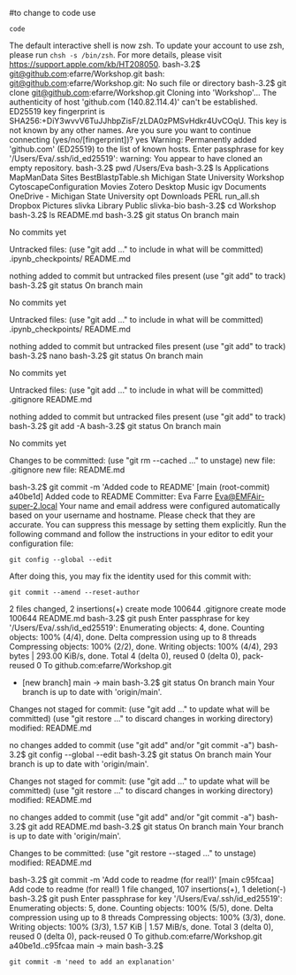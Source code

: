 
#to change to code use
```
code
```


The default interactive shell is now zsh.
To update your account to use zsh, please run `chsh -s /bin/zsh`.
For more details, please visit https://support.apple.com/kb/HT208050.
bash-3.2$ git@github.com:efarre/Workshop.git
bash: git@github.com:efarre/Workshop.git: No such file or directory
bash-3.2$ git clone git@github.com:efarre/Workshop.git
Cloning into 'Workshop'...
The authenticity of host 'github.com (140.82.114.4)' can't be established.
ED25519 key fingerprint is SHA256:+DiY3wvvV6TuJJhbpZisF/zLDA0zPMSvHdkr4UvCOqU.
This key is not known by any other names.
Are you sure you want to continue connecting (yes/no/[fingerprint])? yes
Warning: Permanently added 'github.com' (ED25519) to the list of known hosts.
Enter passphrase for key '/Users/Eva/.ssh/id_ed25519': 
warning: You appear to have cloned an empty repository.
bash-3.2$ pwd
/Users/Eva
bash-3.2$ ls
Applications                            MapManData                              Sites
BestBlastpTable.sh                      Michigan State University               Workshop
CytoscapeConfiguration                  Movies                                  Zotero
Desktop                                 Music                                   igv
Documents                               OneDrive - Michigan State University    opt
Downloads                               PERL                                    run_all.sh
Dropbox                                 Pictures                                slivka
Library                                 Public                                  slivka-bio
bash-3.2$ cd Workshop
bash-3.2$ ls
README.md
bash-3.2$ git status
On branch main

No commits yet

Untracked files:
  (use "git add <file>..." to include in what will be committed)
        .ipynb_checkpoints/
        README.md

nothing added to commit but untracked files present (use "git add" to track)
bash-3.2$ git status
On branch main

No commits yet

Untracked files:
  (use "git add <file>..." to include in what will be committed)
        .ipynb_checkpoints/
        README.md

nothing added to commit but untracked files present (use "git add" to track)
bash-3.2$ nano
bash-3.2$ git status
On branch main

No commits yet

Untracked files:
  (use "git add <file>..." to include in what will be committed)
        .gitignore
        README.md

nothing added to commit but untracked files present (use "git add" to track)
bash-3.2$ git add -A
bash-3.2$ git status
On branch main

No commits yet

Changes to be committed:
  (use "git rm --cached <file>..." to unstage)
        new file:   .gitignore
        new file:   README.md

bash-3.2$ git commit -m 'Added code to README'
[main (root-commit) a40be1d] Added code to README
 Committer: Eva Farre <Eva@EMFAir-super-2.local>
Your name and email address were configured automatically based
on your username and hostname. Please check that they are accurate.
You can suppress this message by setting them explicitly. Run the
following command and follow the instructions in your editor to edit
your configuration file:

    git config --global --edit

After doing this, you may fix the identity used for this commit with:

    git commit --amend --reset-author

 2 files changed, 2 insertions(+)
 create mode 100644 .gitignore
 create mode 100644 README.md
bash-3.2$ git push
Enter passphrase for key '/Users/Eva/.ssh/id_ed25519': 
Enumerating objects: 4, done.
Counting objects: 100% (4/4), done.
Delta compression using up to 8 threads
Compressing objects: 100% (2/2), done.
Writing objects: 100% (4/4), 293 bytes | 293.00 KiB/s, done.
Total 4 (delta 0), reused 0 (delta 0), pack-reused 0
To github.com:efarre/Workshop.git
 * [new branch]      main -> main
bash-3.2$ git status
On branch main
Your branch is up to date with 'origin/main'.

Changes not staged for commit:
  (use "git add <file>..." to update what will be committed)
  (use "git restore <file>..." to discard changes in working directory)
        modified:   README.md

no changes added to commit (use "git add" and/or "git commit -a")
bash-3.2$ git config --global --edit
bash-3.2$ git status
On branch main
Your branch is up to date with 'origin/main'.

Changes not staged for commit:
  (use "git add <file>..." to update what will be committed)
  (use "git restore <file>..." to discard changes in working directory)
        modified:   README.md

no changes added to commit (use "git add" and/or "git commit -a")
bash-3.2$ git add README.md 
bash-3.2$ git status
On branch main
Your branch is up to date with 'origin/main'.

Changes to be committed:
  (use "git restore --staged <file>..." to unstage)
        modified:   README.md

bash-3.2$ git commit -m 'Add code to readme (for real!)'
[main c95fcaa] Add code to readme (for real!)
 1 file changed, 107 insertions(+), 1 deletion(-)
bash-3.2$ git push
Enter passphrase for key '/Users/Eva/.ssh/id_ed25519': 
Enumerating objects: 5, done.
Counting objects: 100% (5/5), done.
Delta compression using up to 8 threads
Compressing objects: 100% (3/3), done.
Writing objects: 100% (3/3), 1.57 KiB | 1.57 MiB/s, done.
Total 3 (delta 0), reused 0 (delta 0), pack-reused 0
To github.com:efarre/Workshop.git
   a40be1d..c95fcaa  main -> main
bash-3.2$ 
    
    
    git commit -m 'need to add an explanation'